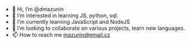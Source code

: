 - 👋 Hi, I’m @dmazunin
- 👀 I’m interested in learning JS, python, sql.
- 🌱 I’m currently learning JavaScript and NodeJS
- 💞️ I’m looking to collaborate on various projects, learn new languages. 
- 📫 How to reach me mazunin@email.cz

<!---
dmazunin/dmazunin is a ✨ special ✨ repository because its `README.md` (this file) appears on your GitHub profile.
You can click the Preview link to take a look at your changes.
--->
